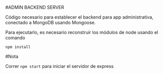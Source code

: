 #ADMIN BACKEND SERVER

Código necesario para establecer el backend para app administrativa, conectado a MongoDB usando Mongoose. 

Para ejecutarlo, es necesario reconstruir los módulos de node usando el comando

``npm install``

#Nota

Correr ``npm start`` para iniciar el servidor de express
